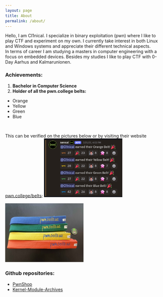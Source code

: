 ```yaml
---
layout: page
title: About 
permalink: /about/
---
```

Hello, I am Cl1nical. I specialize in binary exploitation (pwn) where I like to play CTF and experiment on my own. I currently take interest in both Linux and Windows systems and appreciate their different technical aspects.<br>
In terms of career I am studying a masters in computer engineering with a focus on embedded devices.
Besides my studies I like to play CTF with 0-Day Aarhus and Kalmarunionen.<br>
### Achievements:
1. **Bachelor in Computer Science**
1. **Holder of all the pwn.college belts:**
- Orange
- Yellow
- Green
- Blue

<br>

This can be verified on the pictures below or by visiting their website [pwn.college/belts](https://pwn.college/belts): <img src="/assets/images/blue_belt1.png" style="width:50%; height:50%;" />  
<br>
<img src="/assets/images/belts.jpg" style="width:50%; height:50%;" />

### Github repositories:
- [PwnShop](https://github.com/Cl1n1cal/PwnShop)
- [Kernel-Module-Archives](https://github.com/Cl1n1cal/Kernel-Module-Archives)

